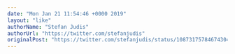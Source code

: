 ```yaml
---
date: "Mon Jan 21 11:54:46 +0000 2019"
layout: "like"
authorName: "Stefan Judis"
authorUrl: "https://twitter.com/stefanjudis"
originalPost: "https://twitter.com/stefanjudis/status/1087317578467430400"
---
```

